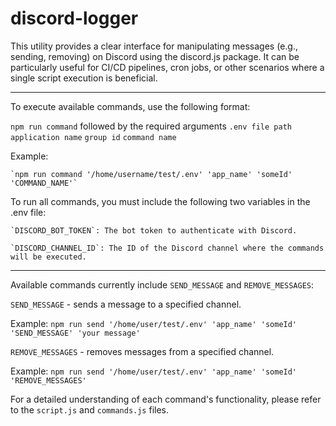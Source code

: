 # discord-logger
This utility provides a clear interface for manipulating messages (e.g., sending, removing) on Discord using the discord.js package.
It can be particularly useful for CI/CD pipelines, cron jobs, or other scenarios where a single script execution is beneficial.

------------------------------------------------------------------------------------------------------------------------------------

To execute available commands, use the following format:

`npm run command` followed by the required arguments `.env file path` `application name` `group id` `command name`

Example:

    `npm run command '/home/username/test/.env' 'app_name' 'someId' 'COMMAND_NAME'`


To run all commands, you must include the following two variables in the .env file:

    `DISCORD_BOT_TOKEN`: The bot token to authenticate with Discord.

    `DISCORD_CHANNEL_ID`: The ID of the Discord channel where the commands will be executed.

------------------------------------------------------------------------------------------------------------------------------------

Available commands currently include `SEND_MESSAGE` and `REMOVE_MESSAGES`:

`SEND_MESSAGE` - sends a message to a specified channel.

Example:
    `npm run send '/home/user/test/.env' 'app_name' 'someId' 'SEND_MESSAGE' 'your message'`

`REMOVE_MESSAGES` - removes messages from a specified channel.

Example:
    `npm run send '/home/user/test/.env' 'app_name' 'someId' 'REMOVE_MESSAGES'`


For a detailed understanding of each command's functionality, please refer to the `script.js` and `commands.js` files.